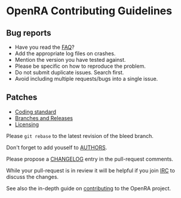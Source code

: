 # OpenRA Contributing Guidelines

## Bug reports

* Have you read the [FAQ](https://github.com/OpenRA/OpenRA/wiki/FAQ)?
* Add the appropriate log files on crashes.
* Mention the version you have tested against.
* Please be specific on how to reproduce the problem.
* Do not submit duplicate issues. Search first.
* Avoid including multiple requests/bugs into a single issue.

## Patches

* [Coding standard](https://github.com/OpenRA/OpenRA/wiki/Coding-Standard)
* [Branches and Releases](https://github.com/OpenRA/OpenRA/wiki/Branches-and-Releases)
* [Licensing](http://www.gnu.org/licenses/quick-guide-gplv3.html)

Please `git rebase` to the latest revision of the bleed branch.

Don't forget to add youself to [AUTHORS](https://github.com/OpenRA/OpenRA/blob/bleed/AUTHORS).

Please propose a [CHANGELOG](https://github.com/OpenRA/OpenRA/wiki/CHANGELOG) entry in the pull-request comments.

While your pull-request is in review it will be helpful if you join [IRC](irc://chat.freenode.net/openra) to discuss the changes.

See also the in-depth guide on [contributing](https://github.com/OpenRA/OpenRA/wiki/Contributing) to the OpenRA project.
